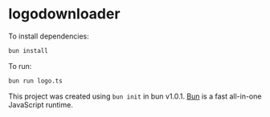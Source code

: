 # logodownloader

To install dependencies:

```bash
bun install
```

To run:

```bash
bun run logo.ts
```

This project was created using `bun init` in bun v1.0.1. [Bun](https://bun.sh) is a fast all-in-one JavaScript runtime.
